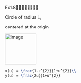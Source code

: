 Ex1.8🚩🚩🚩🚩🚩🚩🚩🚩

Circle of radius 𝟷, 

centered at the origin

<img width="100" alt="image" src="https://github.com/ChenxingWang93/GeometryEngineering/assets/31954987/6ab5df0a-3c78-4e31-a3f9-65565bf20183">


``` Latex 
x(u) = \frac{1-u^{2}}{1+u^{2}}\\
y(u) = \frac{2u}{1+u^{2}}
```
